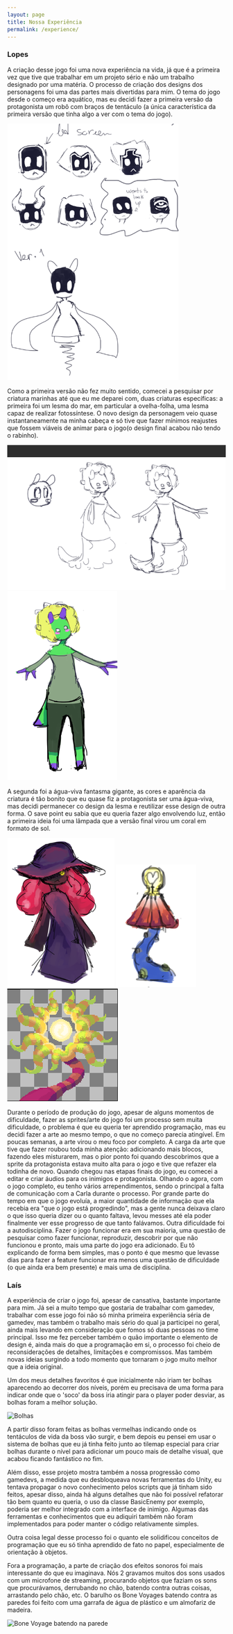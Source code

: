 ```yaml
---
layout: page
title: Nossa Experiência
permalink: /experience/
---
```


### Lopes
A criação desse jogo foi uma nova experiência na vida, já que é a primeira vez que tive que trabalhar em um projeto sério e não um trabalho designado por uma matéria. O processo de criação dos designs dos personagens foi uma das partes mais divertidas para mim. O tema do jogo desde o começo era aquático, mas eu decidi fazer a primeira versão da protagonista um robô com braços de tentáculo (a única característica da primeira versão que tinha algo a ver com o tema do jogo).

![](https://raw.githubusercontent.com/Laisczt/CoralQuest/page/img/primeira%20versao.png) 

Como a primeira versão não fez muito sentido, comecei a pesquisar por criatura marinhas até que eu me deparei com, duas criaturas específicas: a primeira foi um lesma do mar, em particular a ovelha-folha, uma lesma capaz de realizar fotossíntese. O novo design da personagem veio quase instantaneamente na minha cabeça e só tive que fazer mínimos reajustes que fossem viáveis de animar para o jogo(o design final acabou não tendo o rabinho).

![](https://raw.githubusercontent.com/Laisczt/CoralQuest/page/img/segunda%20versao.png) ![](https://raw.githubusercontent.com/Laisczt/CoralQuest/page/img/final%20v.png)

A segunda foi a água-viva fantasma gigante, as cores e aparência da criatura é tão bonito que eu quase fiz a protagonista ser uma água-viva, mas decidi permanecer co design da lesma e reutilizar esse design de outra forma.
O save point eu sabia que eu queria fazer algo envolvendo luz, então a primeira ideia foi uma lâmpada que a versão final virou um coral em formato de sol.

![](https://raw.githubusercontent.com/Laisczt/CoralQuest/page/img/design%26Boss.png)
![](https://raw.githubusercontent.com/Laisczt/CoralQuest/page/img/save%20point%20ver1.png)
![](https://raw.githubusercontent.com/Laisczt/CoralQuest/page/img/solei.png)

  Durante o período de produção do jogo, apesar de alguns momentos de dificuldade, fazer as sprites/arte do jogo foi um processo sem muita dificuldade, o problema é que eu queria ter aprendido programação, mas eu decidi fazer a arte ao mesmo tempo, o que no começo parecia atingível. Em poucas semanas, a arte virou o meu foco por completo. A carga da arte que tive que fazer roubou toda minha atenção: adicionando mais blocos, fazendo eles misturarem, mas o pior ponto foi quando descobrimos que a sprite da protagonista estava muito alta para o jogo e tive que refazer ela todinha de novo. Quando chegou nas etapas finais do jogo, eu comecei a editar e criar áudios para os inimigos e protagonista.
Olhando o agora, com o jogo completo, eu tenho vários arrependimentos, sendo o principal a falta de comunicação com a Carla durante o processo. Por grande parte do tempo em que o jogo evoluía, a maior quantidade de informação que ela recebia era "que o jogo está progredindo", mas a gente nunca deixava claro o que isso queria dizer ou o quanto faltava, levou messes até ela poder finalmente ver esse progresso de que tanto falávamos. 
  Outra dificuldade foi a autodisciplina. Fazer o jogo funcionar era em sua maioria, uma questão de pesquisar como fazer funcionar, reproduzir, descobrir por que não funcionou e pronto, mais uma parte do jogo era adicionado. Eu tô explicando de forma bem simples, mas o ponto é que mesmo que levasse dias para fazer a feature funcionar era menos uma questão de dificuldade (o que ainda era bem presente) e mais uma de disciplina.
  
  
### Laís

A experiência de criar o jogo foi, apesar de cansativa, bastante importante para mim. Já sei a muito tempo que gostaria de trabalhar com gamedev, trabalhar com esse jogo foi não só minha primeira experiência séria de gamedev, mas também o trabalho mais sério do qual ja participei no geral, ainda mais levando em consideração que fomos só duas pessoas no time principal. Isso me fez perceber também o quão importante o elemento de design é, ainda mais do que a programação em si, o processo foi cheio de reconsiderações de detalhes, limitações e compromissos. Mas também novas ideias surgindo a todo momento que tornaram o jogo muito melhor que a ideia original.

Um dos meus detalhes favoritos é que inicialmente não iriam ter bolhas aparecendo ao decorrer dos níveis, porém eu precisava de uma forma para indicar onde que o 'soco' da boss iria atingir para o player poder desviar, as bolhas foram a melhor solução.

![Bolhas](../img/Bubbles.png)

A partir disso foram feitas as bolhas vermelhas indicando onde os tentáculos de vida da boss vão surgir, e bem depois eu pensei em usar o sistema de bolhas que eu já tinha feito junto ao tilemap especial para criar bolhas durante o nível para adicionar um pouco mais de detalhe visual, que acabou ficando fantástico no fim.

Além disso, esse projeto mostra também a nossa progressão como gamedevs, a medida que eu desbloqueava novas ferramentas do Unity, eu tentava propagar o novo conhecimento pelos scripts que já tinham sido feitos, apesar disso, ainda há alguns detalhes que não foi possível refatorar tão bem quanto eu queria, o uso da classe BasicEnemy por exemplo, poderia ser melhor integrado com a interface de inimigo. Algumas das ferramentas e conhecimentos que eu adiquiri também não foram implementados para poder manter o código relativamente simples.

Outra coisa legal desse processo foi o quanto ele solidificou conceitos de programação que eu só tinha aprendido de fato no papel, especialmente de orientação à objetos.

Fora a programação, a parte de criação dos efeitos sonoros foi mais interessante do que eu imaginava. Nós 2 gravamos muitos dos sons usados com um microfone de streaming, procurando objetos que faziam os sons que procurávamos, derrubando no chão, batendo contra outras coisas, arrastando pelo chão, etc. O barulho os Bone Voyages batendo contra as paredes foi feito com uma garrafa de água de plástico e um almofariz de madeira.

![Bone Voyage batendo na parede](../img/bvwallhit.gif)
